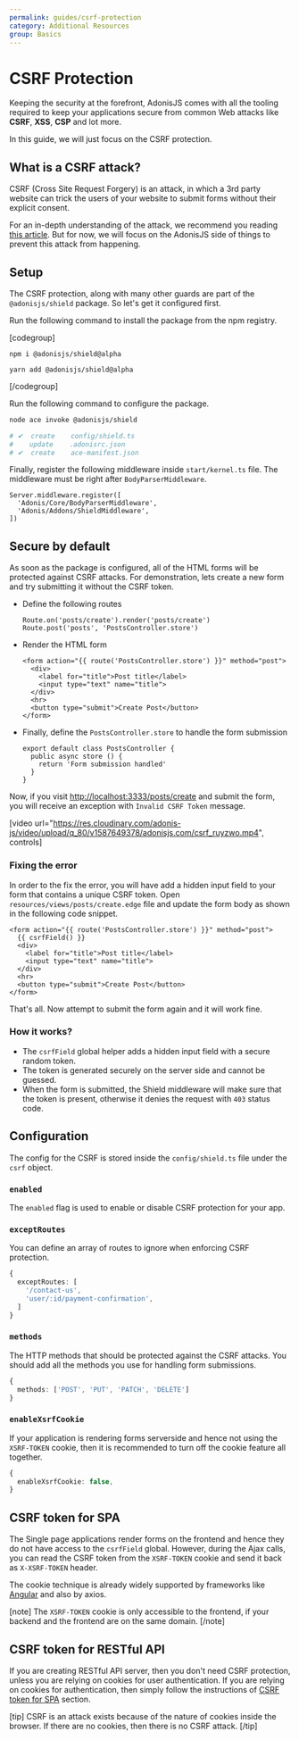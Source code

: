 ```yaml
---
permalink: guides/csrf-protection
category: Additional Resources
group: Basics
---
```


# CSRF Protection
Keeping the security at the forefront, AdonisJS comes with all the tooling required to keep your applications secure from common Web attacks like **CSRF**, **XSS**, **CSP** and lot more.

In this guide, we will just focus on the CSRF protection.

## What is a CSRF attack?
CSRF (Cross Site Request Forgery) is an attack, in which a 3rd party website can trick the users of your website to submit forms without their explicit consent.

For an in-depth understanding of the attack, we recommend you reading [this article](https://owasp.org/www-community/attacks/csrf). But for now, we will focus on the AdonisJS side of things to prevent this attack from happening.

## Setup
The CSRF protection, along with many other guards are part of the `@adonisjs/shield` package. So let's get it configured first.

Run the following command to install the package from the npm registry.

[codegroup]
```sh{}{npm}
npm i @adonisjs/shield@alpha
```

```sh{}{yarn}
yarn add @adonisjs/shield@alpha
```
[/codegroup]

Run the following command to configure the package.

```sh
node ace invoke @adonisjs/shield

# ✔  create    config/shield.ts
#    update    .adonisrc.json
# ✔  create    ace-manifest.json
```

Finally, register the following middleware inside `start/kernel.ts` file. The middleware must be right after `BodyParserMiddleware`.

```ts{3}{start/kernel.ts}
Server.middleware.register([
  'Adonis/Core/BodyParserMiddleware',
  'Adonis/Addons/ShieldMiddleware',
])
```

## Secure by default
As soon as the package is configured, all of the HTML forms will be protected against CSRF attacks. For demonstration, lets create a new form and try submitting it without the CSRF token.

- Define the following routes
  ```ts{}{start/routes.ts}
  Route.on('posts/create').render('posts/create')
  Route.post('posts', 'PostsController.store')
  ```

- Render the HTML form
  ```edge{}{resources/views/posts/create.edge}
  <form action="{{ route('PostsController.store') }}" method="post">
    <div>
      <label for="title">Post title</label>
      <input type="text" name="title">
    </div>
    <hr>
    <button type="submit">Create Post</button>
  </form>
  ```

- Finally, define the `PostsController.store` to handle the form submission
  ```ts{}{app/Controllers/Http/PostsController.ts}
  export default class PostsController {
    public async store () {
      return 'Form submission handled'
    }
  }
  ```

Now, if you visit [http://localhost:3333/posts/create](http://localhost:3333/posts/create) and submit the form, you will receive an exception with `Invalid CSRF Token` message.

[video url="https://res.cloudinary.com/adonis-js/video/upload/q_80/v1587649378/adonisjs.com/csrf_ruyzwo.mp4", controls]

### Fixing the error
In order to the fix the error, you will have add a hidden input field to your form that contains a unique CSRF token. Open `resources/views/posts/create.edge` file and update the form body as shown in the following code snippet.

```edge{2}
<form action="{{ route('PostsController.store') }}" method="post">
  {{ csrfField() }}
  <div>
    <label for="title">Post title</label>
    <input type="text" name="title">
  </div>
  <hr>
  <button type="submit">Create Post</button>
</form>
```

That's all. Now attempt to submit the form again and it will work fine.

### How it works?
- The `csrfField` global helper adds a hidden input field with a secure random token.
- The token is generated securely on the server side and cannot be guessed.
- When the form is submitted, the Shield middleware will make sure that the token is present, otherwise it denies the request with `403` status code.

## Configuration
The config for the CSRF is stored inside the `config/shield.ts` file under the `csrf` object.

### `enabled`
The `enabled` flag is used to enable or disable CSRF protection for your app.

### `exceptRoutes`
You can define an array of routes to ignore when enforcing CSRF protection.

```ts
{
  exceptRoutes: [
    '/contact-us',
    'user/:id/payment-confirmation',
  ]
}
```

### `methods`
The HTTP methods that should be protected against the CSRF attacks. You should add all the methods you use for handling form submissions.

```ts
{
  methods: ['POST', 'PUT', 'PATCH', 'DELETE']
}
```

### `enableXsrfCookie`
If your application is rendering forms serverside and hence not using the `XSRF-TOKEN` cookie, then it is recommended to turn off the cookie feature all together.

```ts
{
  enableXsrfCookie: false,
}
```

## CSRF token for SPA
The Single page applications render forms on the frontend and hence they do not have access to the `csrfField` global. However, during the Ajax calls, you can read the CSRF token from the `XSRF-TOKEN` cookie and send it back as `X-XSRF-TOKEN` header.

The cookie technique is already widely supported by frameworks like [Angular](https://angular.io/api/common/http/HttpClientXsrfModule) and also by axios.

[note]
The `XSRF-TOKEN` cookie is only accessible to the frontend, if your backend and the frontend are on the same domain.
[/note]

## CSRF token for RESTful API
If you are creating RESTful API server, then you don't need CSRF protection, unless you are relying on cookies for user authentication. If you are relying on cookies for authentication, then simply follow the instructions of [CSRF token for SPA](#csrf-token-for-spa) section.

[tip]
CSRF is an attack exists because of the nature of cookies inside the browser. If there are no cookies, then there is no CSRF attack.
[/tip]
